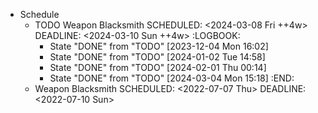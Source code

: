 - Schedule
	- TODO Weapon Blacksmith
	  SCHEDULED: <2024-03-08 Fri ++4w>
	  DEADLINE: <2024-03-10 Sun ++4w>
	  :LOGBOOK:
	  * State "DONE" from "TODO" [2023-12-04 Mon 16:02]
	  * State "DONE" from "TODO" [2024-01-02 Tue 14:58]
	  * State "DONE" from "TODO" [2024-02-01 Thu 00:14]
	  * State "DONE" from "TODO" [2024-03-04 Mon 15:18]
	  :END:
	- Weapon Blacksmith
	  SCHEDULED: <2022-07-07 Thu>
	  DEADLINE: <2022-07-10 Sun>